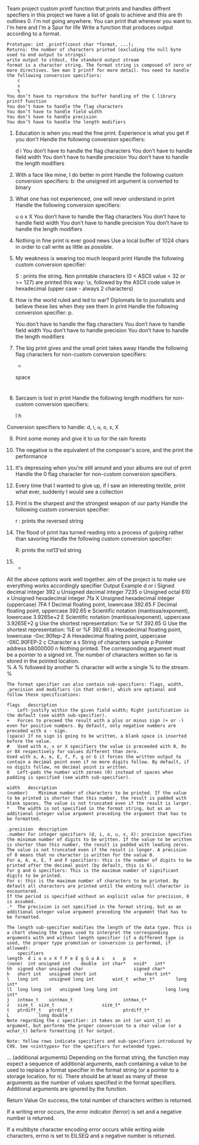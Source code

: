 Team project 
custom printf function that prints and handles diffrent specfiers 
in this project 
we have a list of goals to achieve and this are th outlines
0. I'm not going anywhere. You can print that wherever you want to. I'm here and I'm a Spur for life 
Write a function that produces output according to a format.

    Prototype: int _printf(const char *format, ...);
    Returns: the number of characters printed (excluding the null byte used to end output to strings)
    write output to stdout, the standard output stream
    format is a character string. The format string is composed of zero or more directives. See man 3 printf for more detail. You need to handle the following conversion specifiers:
        c
        s
        %
    You don’t have to reproduce the buffer handling of the C library printf function
    You don’t have to handle the flag characters
    You don’t have to handle field width
    You don’t have to handle precision
    You don’t have to handle the length modifiers

1. Education is when you read the fine print. Experience is what you get if you don't
Handle the following conversion specifiers:

    d
    i
    You don’t have to handle the flag characters
    You don’t have to handle field width
    You don’t have to handle precision
    You don’t have to handle the length modifiers
2. With a face like mine, I do better in print
Handle the following custom conversion specifiers:
    b: the unsigned int argument is converted to binary
3. What one has not experienced, one will never understand in print 
Handle the following conversion specifiers:

    u
    o
    x
    X
    You don’t have to handle the flag characters
    You don’t have to handle field width
    You don’t have to handle precision
    You don’t have to handle the length modifiers
4. Nothing in fine print is ever good news 
Use a local buffer of 1024 chars in order to call write as little as possible.

5. My weakness is wearing too much leopard print 
Handle the following custom conversion specifier:

    S : prints the string.
    Non printable characters (0 < ASCII value < 32 or >= 127) are printed this way: \x, followed by the ASCII code value in hexadecimal (upper case - always 2 characters)

6. How is the world ruled and led to war? Diplomats lie to journalists and believe these lies when they see them in print 
Handle the following conversion specifier: p.

    You don’t have to handle the flag characters
    You don’t have to handle field width
    You don’t have to handle precision
    You don’t have to handle the length modifiers
7. The big print gives and the small print takes away 
Handle the following flag characters for non-custom conversion specifiers:

    +
    space
    #
8. Sarcasm is lost in print 
Handle the following length modifiers for non-custom conversion specifiers:

    l
    h

Conversion specifiers to handle: d, i, u, o, x, X

9. Print some money and give it to us for the rain forests 
10. The negative is the equivalent of the composer's score, and the print the performance 
11. It's depressing when you're still around and your albums are out of print 
Handle the 0 flag character for non-custom conversion specifiers.
12. Every time that I wanted to give up, if I saw an interesting textile, print what ever, suddenly I would see a collection 
13. Print is the sharpest and the strongest weapon of our party 
Handle the following custom conversion specifier:

    r : prints the reversed string
14. The flood of print has turned reading into a process of gulping rather than savoring 
Handle the following custom conversion specifier:

    R: prints the rot13'ed string
15. * 
All the above options work well together.
aim of the project is to make ure everything works accordingly 
    specifier	Output	Example
    d or i	Signed decimal integer	392
    u	Unsigned decimal integer	7235
    o	Unsigned octal	610
    x	Unsigned hexadecimal integer	7fa
    X	Unsigned hexadecimal integer (uppercase)	7FA
    f	Decimal floating point, lowercase	392.65
    F	Decimal floating point, uppercase	392.65
    e	Scientific notation (mantissa/exponent), lowercase	3.9265e+2
    E	Scientific notation (mantissa/exponent), uppercase	3.9265E+2
    g	Use the shortest representation: %e or %f	392.65
    G	Use the shortest representation: %E or %F	392.65
    a	Hexadecimal floating point, lowercase	-0xc.90fep-2
    A	Hexadecimal floating point, uppercase	-0XC.90FEP-2
    c	Character	a
    s	String of characters	sample
    p	Pointer address	b8000000
    n	Nothing printed.
    The corresponding argument must be a pointer to a signed int.
    The number of characters written so far is stored in the pointed location.	
    %	A % followed by another % character will write a single % to the stream.	%

    The format specifier can also contain sub-specifiers: flags, width, .precision and modifiers (in that order), which are optional and follow these specifications:

    flags	description
    -	Left-justify within the given field width; Right justification is the default (see width sub-specifier).
    +	Forces to preceed the result with a plus or minus sign (+ or -) even for positive numbers. By default, only negative numbers are preceded with a - sign.
    (space)	If no sign is going to be written, a blank space is inserted before the value.
    #	Used with o, x or X specifiers the value is preceeded with 0, 0x or 0X respectively for values different than zero.
    Used with a, A, e, E, f, F, g or G it forces the written output to contain a decimal point even if no more digits follow. By default, if no digits follow, no decimal point is written.
    0	Left-pads the number with zeroes (0) instead of spaces when padding is specified (see width sub-specifier).

    width	description
    (number)	Minimum number of characters to be printed. If the value to be printed is shorter than this number, the result is padded with blank spaces. The value is not truncated even if the result is larger.
    *	The width is not specified in the format string, but as an additional integer value argument preceding the argument that has to be formatted.

    .precision	description
    .number	For integer specifiers (d, i, o, u, x, X): precision specifies the minimum number of digits to be written. If the value to be written is shorter than this number, the result is padded with leading zeros. The value is not truncated even if the result is longer. A precision of 0 means that no character is written for the value 0.
    For a, A, e, E, f and F specifiers: this is the number of digits to be printed after the decimal point (by default, this is 6).
    For g and G specifiers: This is the maximum number of significant digits to be printed.
    For s: this is the maximum number of characters to be printed. By default all characters are printed until the ending null character is encountered.
    If the period is specified without an explicit value for precision, 0 is assumed.
    .*	The precision is not specified in the format string, but as an additional integer value argument preceding the argument that has to be formatted.

    The length sub-specifier modifies the length of the data type. This is a chart showing the types used to interpret the corresponding arguments with and without length specifier (if a different type is used, the proper type promotion or conversion is performed, if allowed):
    	specifiers
    length	d i	u o x X	f F e E g G a A	c	s	p	n
    (none)	int	unsigned int	double	int	char*	void*	int*
    hh	signed char	unsigned char					signed char*
    h	short int	unsigned short int					short int*
    l	long int	unsigned long int		wint_t	wchar_t*		long int*
    ll	long long int	unsigned long long int					long long int*
    j	intmax_t	uintmax_t					intmax_t*
    z	size_t	size_t					size_t*
    t	ptrdiff_t	ptrdiff_t					ptrdiff_t*
    L			long double				
    Note regarding the c specifier: it takes an int (or wint_t) as argument, but performs the proper conversion to a char value (or a wchar_t) before formatting it for output.

    Note: Yellow rows indicate specifiers and sub-specifiers introduced by C99. See <cinttypes> for the specifiers for extended types.
... (additional arguments)
    Depending on the format string, the function may expect a sequence of additional arguments, each containing a value to be used to replace a format specifier in the format string (or a pointer to a storage location, for n).
    There should be at least as many of these arguments as the number of values specified in the format specifiers. Additional arguments are ignored by the function.


Return Value
On success, the total number of characters written is returned.

If a writing error occurs, the error indicator (ferror) is set and a negative number is returned.

If a multibyte character encoding error occurs while writing wide characters, errno is set to EILSEQ and a negative number is returned.
